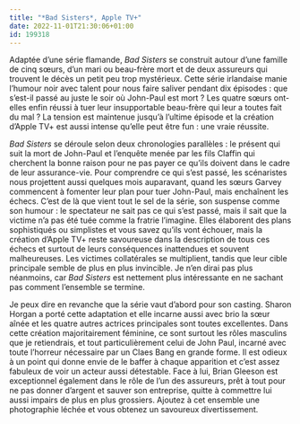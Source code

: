 ```yaml
---
title: "*Bad Sisters*, Apple TV+"
date: 2022-11-01T21:30:06+01:00
id: 199318 
---
```


Adaptée d’une série flamande, *Bad Sisters* se construit autour d’une famille de cinq sœurs, d’un mari ou beau-frère mort et de deux assureurs qui trouvent le décès un petit peu trop mystérieux. Cette série irlandaise manie l’humour noir avec talent pour nous faire saliver pendant dix épisodes : que s’est-il passé au juste le soir où John-Paul est mort ? Les quatre sœurs ont-elles enfin réussi à tuer leur insupportable beau-frère qui leur a toutes fait du mal ? La tension est maintenue jusqu’à l’ultime épisode et la création d’Apple TV+ est aussi intense qu’elle peut être fun : une vraie réussite.

*Bad Sisters* se déroule selon deux chronologies parallèles : le présent qui suit la mort de John-Paul et l’enquête menée par les fils Claffin qui cherchent la bonne raison pour ne pas payer ce qu’ils doivent dans le cadre de leur assurance-vie. Pour comprendre ce qui s’est passé, les scénaristes nous projettent aussi quelques mois auparavant, quand les sœurs Garvey commencent à fomenter leur plan pour tuer John-Paul, mais enchaînent les échecs. C’est de là que vient tout le sel de la série, son suspense comme son humour : le spectateur ne sait pas ce qui s’est passé, mais il sait que la victime n’a pas été tuée comme la fratrie l’imagine. Elles élaborent des plans sophistiqués ou simplistes et vous savez qu’ils vont échouer, mais la création d’Apple TV+ reste savoureuse dans la description de tous ces échecs et surtout de leurs conséquences inattendues et souvent malheureuses. Les victimes collatérales se multiplient, tandis que leur cible principale semble de plus en plus invincible. Je n’en dirai pas plus néanmoins, car *Bad Sisters* est nettement plus intéressante en ne sachant pas comment l’ensemble se termine.

Je peux dire en revanche que la série vaut d’abord pour son casting. Sharon Horgan a porté cette adaptation et elle incarne aussi avec brio la sœur aînée et les quatre autres actrices principales sont toutes excellentes. Dans cette création majoritairement féminine, ce sont surtout les rôles masculins que je retiendrais, et tout particulièrement celui de John Paul, incarné avec toute l’horreur nécessaire par un Claes Bang en grande forme. Il est odieux à un point qui donne envie de le baffer à chaque apparition et c’est assez fabuleux de voir un acteur aussi détestable. Face à lui, Brian Gleeson est exceptionnel également dans le rôle de l’un des assureurs, prêt à tout pour ne pas donner d’argent et sauver son entreprise, quitte à commettre lui aussi impairs de plus en plus grossiers. Ajoutez à cet ensemble une photographie léchée et vous obtenez un savoureux divertissement.
